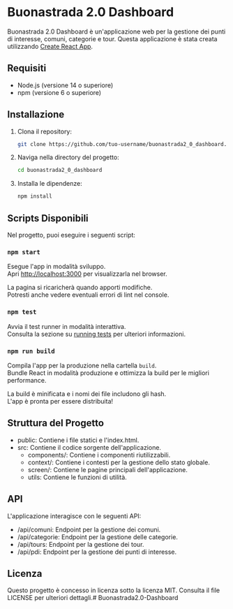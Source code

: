 # Buonastrada 2.0 Dashboard

Buonastrada 2.0 Dashboard è un'applicazione web per la gestione dei punti di interesse, comuni, categorie e tour. Questa applicazione è stata creata utilizzando [Create React App](https://github.com/facebook/create-react-app).

## Requisiti

- Node.js (versione 14 o superiore)
- npm (versione 6 o superiore)

## Installazione

1. Clona il repository:

    ```sh
    git clone https://github.com/tuo-username/buonastrada2_0_dashboard.git
    ```

2. Naviga nella directory del progetto:

    ```sh
    cd buonastrada2_0_dashboard
    ```

3. Installa le dipendenze:

    ```sh
    npm install
    ```

## Scripts Disponibili

Nel progetto, puoi eseguire i seguenti script:

### `npm start`

Esegue l'app in modalità sviluppo.\
Apri [http://localhost:3000](http://localhost:3000) per visualizzarla nel browser.

La pagina si ricaricherà quando apporti modifiche.\
Potresti anche vedere eventuali errori di lint nel console.

### `npm test`

Avvia il test runner in modalità interattiva.\
Consulta la sezione su [running tests](https://facebook.github.io/create-react-app/docs/running-tests) per ulteriori informazioni.

### `npm run build`

Compila l'app per la produzione nella cartella `build`.\
Bundle React in modalità produzione e ottimizza la build per le migliori performance.

La build è minificata e i nomi dei file includono gli hash.\
L'app è pronta per essere distribuita!

## Struttura del Progetto

- public: Contiene i file statici e l'index.html.
- src: Contiene il codice sorgente dell'applicazione.
   - components/: Contiene i componenti riutilizzabili.
   - context/: Contiene i contesti per la gestione dello stato globale.
   - screen/: Contiene le pagine principali dell'applicazione.
   - utils: Contiene le funzioni di utilità.

## API
L'applicazione interagisce con le seguenti API:

- /api/comuni: Endpoint per la gestione dei comuni.
- /api/categorie: Endpoint per la gestione delle categorie.
- /api/tours: Endpoint per la gestione dei tour.
- /api/pdi: Endpoint per la gestione dei punti di interesse.

## Licenza

Questo progetto è concesso in licenza sotto la licenza MIT. Consulta il file LICENSE per ulteriori dettagli.#   B u o n a s t r a d a 2 . 0 - D a s h b o a r d  
 